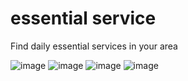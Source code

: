 # essential service
Find daily essential services in your area

![image](https://user-images.githubusercontent.com/83755934/156882213-d6231fdb-51cf-4777-8430-a82db74e6070.png)
![image](https://user-images.githubusercontent.com/83755934/156882252-c45b7909-5742-4ecb-8809-904ce8a0641d.png)
![image](https://user-images.githubusercontent.com/83755934/156882274-58a32699-64f9-441b-b26b-30d497593267.png)
![image](https://user-images.githubusercontent.com/83755934/156882292-90dde9d0-d5aa-4fe5-abd6-3bd1ede28654.png)

